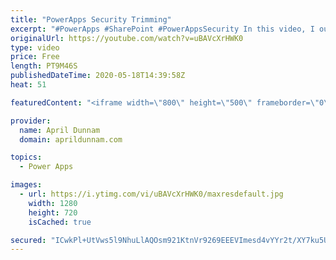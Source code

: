```yaml
---
title: "PowerApps Security Trimming"
excerpt: "#PowerApps #SharePoint #PowerAppsSecurity In this video, I outline a method to implement Security Trimming/Custom Permissions inside your PowerApps application.  This approach utilizes a SharePoint list and native PowerApps functionality to accomplish the security trimming in three easy steps: 1) create"
originalUrl: https://youtube.com/watch?v=uBAVcXrHWK0
type: video
price: Free
length: PT9M46S
publishedDateTime: 2020-05-18T14:39:58Z
heat: 51

featuredContent: "<iframe width=\"800\" height=\"500\" frameborder=\"0\" src=\"https://www.youtube.com/embed/uBAVcXrHWK0\" allow=\"accelerometer; autoplay; encrypted-media; gyroscope; picture-in-picture\" allowfullscreen></iframe>"

provider:
  name: April Dunnam
  domain: aprildunnam.com

topics:
  - Power Apps

images:
  - url: https://i.ytimg.com/vi/uBAVcXrHWK0/maxresdefault.jpg
    width: 1280
    height: 720
    isCached: true

secured: "ICwkPl+UtVws5l9NhuLlAQOsm921KtnVr9269EEEVImesd4vYYr2t/XY7ku5Ua1sqWSb387ZxL/6Y5NDs8MiMBAtsQqTob9W9PzbZJnTf08tQZPaUKASwdgMYzJQb7s77cjcj9+6F/artc/r80pwROuIUmsAYhuCF9vSjISk1aMHQWlfXqKHc7tSJAFH4zYgPMrc7jZsV3Ml/j6XO2IJM2IVjraUZmAoWHUlHdfAIlvodQ8vAK9DfwpwMfJmM38vseL8GqQu5rGb/lbO7oPuAZYbm23x1tzLM9DxzxJF40kFrOdP4xQwt/fRjFA54OdICp97dFzy/jiUGaidA/wls5oGaOi9wO6zBo+wgmZXffnIzjZNN8YwQKR/nYhCYYRAa1aZQEbPuskYW234WaunLB/guK+wWEhJDnd1d85kAVg=;Nx8TbMyuC3HpcjeqAjceVw=="
---
```


